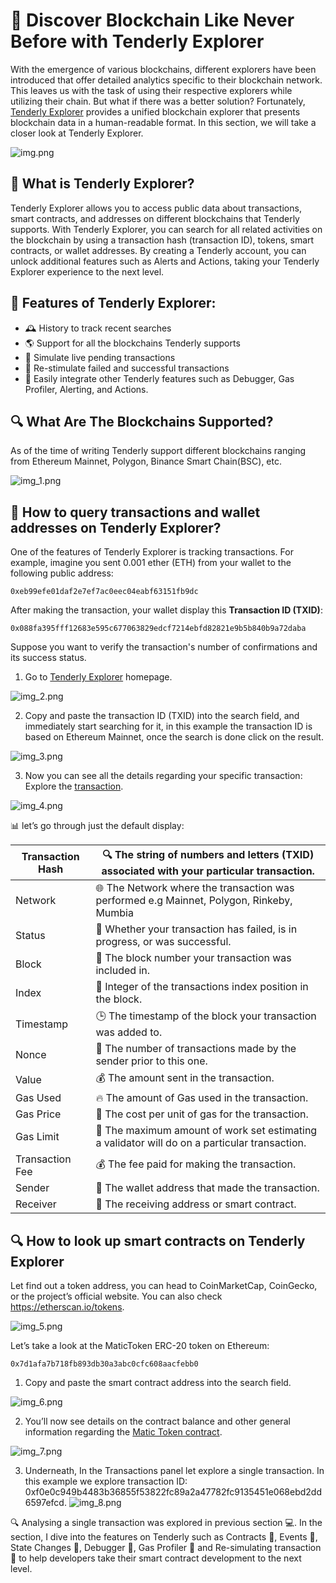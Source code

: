 # 🚀 Discover Blockchain Like Never Before with Tenderly Explorer

With the emergence of various blockchains, different explorers have been introduced that offer detailed analytics specific to their blockchain network. This leaves us with the task of using their respective explorers while utilizing their chain. But what if there was a better solution? Fortunately, [Tenderly Explorer](https://dashboard.tenderly.co/explorer) provides a unified blockchain explorer that presents blockchain data in a human-readable format. In this section, we will take a closer look at Tenderly Explorer.

![img.png](img.png)

## 🔎 What is Tenderly Explorer?

Tenderly Explorer allows you to access public data about transactions, smart contracts, and addresses on different blockchains that Tenderly supports. With Tenderly Explorer, you can search for all related activities on the blockchain by using a transaction hash (transaction ID), tokens, smart contracts, or wallet addresses. By creating a Tenderly account, you can unlock additional features such as Alerts and Actions, taking your Tenderly Explorer experience to the next level.

## 🚀 Features of Tenderly Explorer:

* 🕰️ History to track recent searches
* 🌎 Support for all the blockchains Tenderly supports
* 🔄 Simulate live pending transactions
* 🔁 Re-stimulate failed and successful transactions
* 🤝 Easily integrate other Tenderly features such as Debugger, Gas Profiler, Alerting, and Actions.

## 🔍 What Are The Blockchains Supported?

As of the time of writing Tenderly support different blockchains ranging from Ethereum Mainnet, Polygon, Binance Smart Chain(BSC), etc.

![img_1.png](img_1.png)

## 🔎 How to query transactions and wallet addresses on Tenderly Explorer?

One of the features of Tenderly Explorer is tracking transactions. For example, imagine you sent 0.001 ether (ETH) from your wallet to the following public address:

`0xeb99efe01daf2e7ef7ac0eec04eabf63151fb9dc`

After making the transaction, your wallet display this **Transaction ID (TXID)**:

`0x088fa395fff12683e595c677063829edcf7214ebfd82821e9b5b840b9a72daba`

Suppose you want to verify the transaction's number of confirmations and its success status.

1. Go to [Tenderly Explorer](https://dashboard.tenderly.co/explorer) homepage.

![img_2.png](img_2.png)

2. Copy and paste the transaction ID (TXID) into the search field, and immediately start searching for it, in this example the transaction ID is based on Ethereum Mainnet, once the search is done click on the result.

![img_3.png](img_3.png)

3. Now you can see all the details regarding your specific transaction: Explore the [transaction](https://dashboard.tenderly.co/tx/mainnet/0x088fa395fff12683e595c677063829edcf7214ebfd82821e9b5b840b9a72daba).

![img_4.png](img_4.png)

📊 let’s go through just the default display:

| Transaction Hash | 🔍 The string of numbers and letters (TXID) associated with your particular transaction.      |
|------------------|----------------------------------------------------------------------------------------------|
| Network          | 🌐 The Network where the transaction was performed e.g Mainnet, Polygon, Rinkeby, Mumbia      |
| Status           | 🔄 Whether your transaction has failed, is in progress, or was successful.                    |
| Block            | 🧱 The block number your transaction was included in.                                         |
| Index            | 🔢 Integer of the transactions index position in the block.                                   |
| Timestamp        | 🕒 The timestamp of the block your transaction was added to.                                  |
| Nonce            | 🔢 The number of transactions made by the sender prior to this one.                           |
| Value            | 💰 The amount sent in the transaction.                                                        |
| Gas Used         | 🔥 The amount of Gas used in the transaction.                                                 |
| Gas Price        | 💸 The cost per unit of gas for the transaction.                                              |
| Gas Limit        | 🛑 The maximum amount of work set estimating a validator will do on a particular transaction. |
| Transaction Fee  | 💰 The fee paid for making the transaction.                                                   |
| Sender           | 👤 The wallet address that made the transaction.                                              |
| Receiver         | 📨 The receiving address or smart contract.                                                   |

## 🔍 How to look up smart contracts on Tenderly Explorer

Let find out a token address, you can head to CoinMarketCap, CoinGecko, or the project’s official website. You can also check https://etherscan.io/tokens.

![img_5.png](img_5.png)

Let’s take a look at the MaticToken ERC-20 token on Ethereum:

`0x7d1afa7b718fb893db30a3abc0cfc608aacfebb0`

1. Copy and paste the smart contract address into the search field.

![img_6.png](img_6.png)

2. You’ll now see details on the contract balance and other general information regarding the [Matic Token contract](https://dashboard.tenderly.co/contract/mainnet/0x7d1afa7b718fb893db30a3abc0cfc608aacfebb0).

![img_7.png](img_7.png)

3. Underneath, In the Transactions panel let explore a single transaction. In this example we explore transaction ID: 0xf0e0c949b4483b36855f53822fc89a2a47782fc9135451e068ebd2dd6597efcd.
![img_8.png](img_8.png)

🔍 Analysing a single transaction was explored in previous section 💻. In the section, I dive into the features on Tenderly such as Contracts 📝, Events 🎉, State Changes 🔧, Debugger 🐛, Gas Profiler 💸 and Re-simulating transaction 🔄 to help developers take their smart contract development to the next level.








